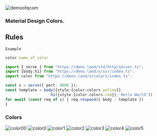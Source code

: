 ![demoofqcom](https://unpkg.com/@qcom.io/qcom@1.0.36/qcom.png)
### Material Design Colors.

## Rules 
`Example`
```ts
color.name_of_color
```
```ts
import { serve } from "https://deno.land/std/http/server.ts";
import {body,h1} from "https://deno.land/x/ssr/index.ts";
import color from "https://deno.land/x/colors/index.ts";

const s = serve({ port: 8000 });
const template = body({style:{color:colors.yellow}},
                    h1({style:{color:colors.red}},'Hello World'))
for await (const req of s) { req.respond({ body : template })
}

```



### Colors 
![color00](https://unpkg.com/@qcom.io/qcom@1.0.36/raw/color00.png)
![color0](https://unpkg.com/@qcom.io/qcom@1.0.36/raw/color0.png)
![color1](https://unpkg.com/@qcom.io/qcom@1.0.36/raw/color1.png)
![color2](https://unpkg.com/@qcom.io/qcom@1.0.36/raw/color2.png)
![color3](https://unpkg.com/@qcom.io/qcom@1.0.36/raw/color3.png)
![color4](https://unpkg.com/@qcom.io/qcom@1.0.36/raw/color4.png)
![color5](https://unpkg.com/@qcom.io/qcom@1.0.36/raw/color5.png)